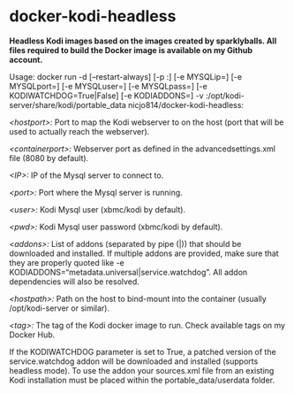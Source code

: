 # docker-kodi-headless
**Headless Kodi images based on the images created by sparklyballs. All files required to build the Docker image is available on my Github account.**

Usage: docker run -d [–restart-always] [-p <hostport>:<containerport>] [-e MYSQLip=<IP>] [-e MYSQLport=<port>] [-e MYSQLuser=<user>] [-e MYSQLpass=<pwd>] [-e KODIWATCHDOG=True|False] [-e KODIADDONS=<addons>] -v <hostpath>:/opt/kodi-server/share/kodi/portable_data nicjo814/docker-kodi-headless:<tag>

*\<hostport\>:* Port to map the Kodi webserver to on the host (port that will be used to actually reach the webserver).

*\<containerport\>:* Webserver port as defined in the advancedsettings.xml file (8080 by default).

*\<IP\>:* IP of the Mysql server to connect to.

*\<port\>:* Port where the Mysql server is running.

*\<user\>:* Kodi Mysql user (xbmc/kodi by default).

*\<pwd\>:* Kodi Mysql user password (xbmc/kodi by default).

*\<addons\>:* List of addons (separated by pipe (|)) that should be downloaded and installed. If multiple addons are provided, make sure that they are properly quoted like -e KODIADDONS=“metadata.universal|service.watchdog”. All addon dependencies will also be resolved.

*\<hostpath\>:* Path on the host to bind-mount into the container (usually /opt/kodi-server or similar).

*\<tag\>:* The tag of the Kodi docker image to run. Check available tags on my Docker Hub.


If the KODIWATCHDOG parameter is set to True, a patched version of the service.watchdog addon will be downloaded and installed (supports headless mode). To use the addon your sources.xml file from an existing Kodi installation must be placed within the portable_data/userdata folder.
